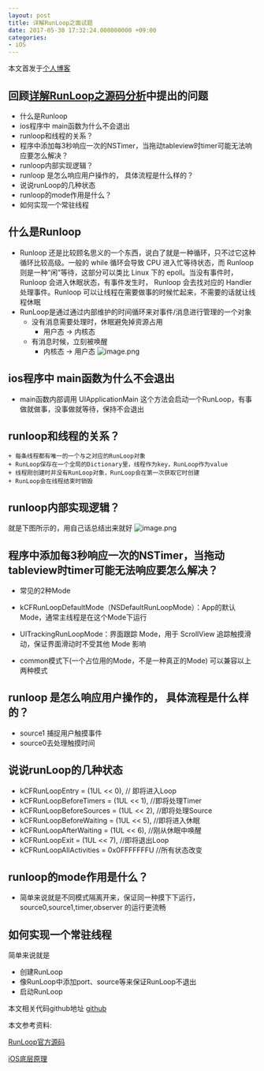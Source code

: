 ```yaml
---
layout: post
title: 详解RunLoop之面试题
date: 2017-05-30 17:32:24.000000000 +09:00
categories: 
- iOS
---
```


本文首发于[个人博客](https://ityongzhen.github.io/%E8%AF%A6%E8%A7%A3RunLoop%E4%B8%8E%E5%A4%9A%E7%BA%BF%E7%A8%8B.html)

## 回顾[详解RunLoop之源码分析](https://ityongzhen.github.io/%E8%AF%A6%E8%A7%A3RunLoop%E4%B9%8B%E6%BA%90%E7%A0%81%E5%88%86%E6%9E%90.html)中提出的问题

+ 什么是Runloop
+ ios程序中 main函数为什么不会退出
+ runloop和线程的关系？
+ 程序中添加每3秒响应一次的NSTimer，当拖动tableview时timer可能无法响应要怎么解决？
+ runloop内部实现逻辑？
+ runloop 是怎么响应用户操作的， 具体流程是什么样的？
+ 说说runLoop的几种状态
+ runloop的mode作用是什么？
+ 如何实现一个常驻线程

## 什么是Runloop

+ Runloop 还是比较顾名思义的一个东西，说白了就是一种循环，只不过它这种循环比较高级。一般的 while 循环会导致 CPU 进入忙等待状态，而 Runloop 则是一种“闲”等待，这部分可以类比 Linux 下的 epoll。当没有事件时，Runloop 会进入休眠状态，有事件发生时， Runloop 会去找对应的 Handler 处理事件。Runloop 可以让线程在需要做事的时候忙起来，不需要的话就让线程休眠
+ RunLoop是通过通过内部维护的时间循环来对事件/消息进行管理的一个对象
	+ 没有消息需要处理时，休眠避免掉资源占用
		+ 用户态 -> 内核态
	+ 有消息时候，立刻被唤醒 
		+ 内核态 -> 用户态 
![image.png](https://upload-images.jianshu.io/upload_images/3373351-a836912b87aa725b.png?imageMogr2/auto-orient/strip%7CimageView2/2/w/1240)

## ios程序中 main函数为什么不会退出
 + main函数内部调用 UIApplicationMain 这个方法会启动一个RunLoop，有事做就做事，没事做就等待，保持不会退出
 
## runloop和线程的关系？
	+ 每条线程都有唯一的一个与之对应的RunLoop对象
	+ RunLoop保存在一个全局的Dictionary里，线程作为key，RunLoop作为value
	+ 线程刚创建时并没有RunLoop对象，RunLoop会在第一次获取它时创建
	+ RunLoop会在线程结束时销毁


## runloop内部实现逻辑？
就是下图所示的，用自己话总结出来就好
![image.png](https://upload-images.jianshu.io/upload_images/3373351-2cc435e0dbda8ba0.png?imageMogr2/auto-orient/strip%7CimageView2/2/w/1240)


## 程序中添加每3秒响应一次的NSTimer，当拖动tableview时timer可能无法响应要怎么解决？
 + 常见的2种Mode

 + kCFRunLoopDefaultMode（NSDefaultRunLoopMode）：App的默认Mode，通常主线程是在这个Mode下运行

 + UITrackingRunLoopMode：界面跟踪 Mode，用于 ScrollView 追踪触摸滑动，保证界面滑动时不受其他 Mode 影响
 + common模式下(一个占位用的Mode，不是一种真正的Mode) 可以兼容以上两种模式

## runloop 是怎么响应用户操作的， 具体流程是什么样的？
 + source1 捕捉用户触摸事件
 + source0去处理触摸时间

## 说说runLoop的几种状态
 +  kCFRunLoopEntry = (1UL << 0),           // 即将进入Loop
 +  kCFRunLoopBeforeTimers = (1UL << 1),    //即将处理Timer
 +  kCFRunLoopBeforeSources = (1UL << 2),   //即将处理Source
 +  kCFRunLoopBeforeWaiting = (1UL << 5),   //即将进入休眠
 +  kCFRunLoopAfterWaiting = (1UL << 6),    //刚从休眠中唤醒
 +  kCFRunLoopExit = (1UL << 7),            //即将退出Loop
 +  kCFRunLoopAllActivities = 0x0FFFFFFFU   //所有状态改变
 
## runloop的mode作用是什么？
+ 简单来说就是不同模式隔离开来，保证同一种摸下下运行，source0,source1,timer,observer 的运行更流畅

## 如何实现一个常驻线程
简单来说就是

+ 创建RunLoop 
+ 像RunLoop中添加port、source等来保证RunLoop不退出
+ 启动RunLoop



本文相关代码github地址 [github](https://github.com/ITyongzhen/MyBlogs-iOS-Demos)

本文参考资料:

[RunLoop官方源码](https://opensource.apple.com/tarballs/CF/)

[iOS底层原理](https://ke.qq.com/course/package/11609)

 	
    